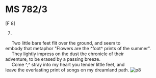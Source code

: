 # MS 782/3

[F 8]

7.
&nbsp;&nbsp;&nbsp;&nbsp;&nbsp;Two little bare feet flit over the ground, and seem to \
embody that metaphor "Flowers are the ^foot^ prints of the summer". \
&nbsp;&nbsp;&nbsp;&nbsp;&nbsp;They lightly impress on the dust the chronicle of their \
adventure, to be erased by a passing breeze. \
&nbsp;&nbsp;&nbsp;&nbsp;&nbsp;Come ^,^ stray into my heart you tender little feet, and \
leave the everlasting print of songs on my dreamland path. 
![p8](MS782_3-008.jpg)
